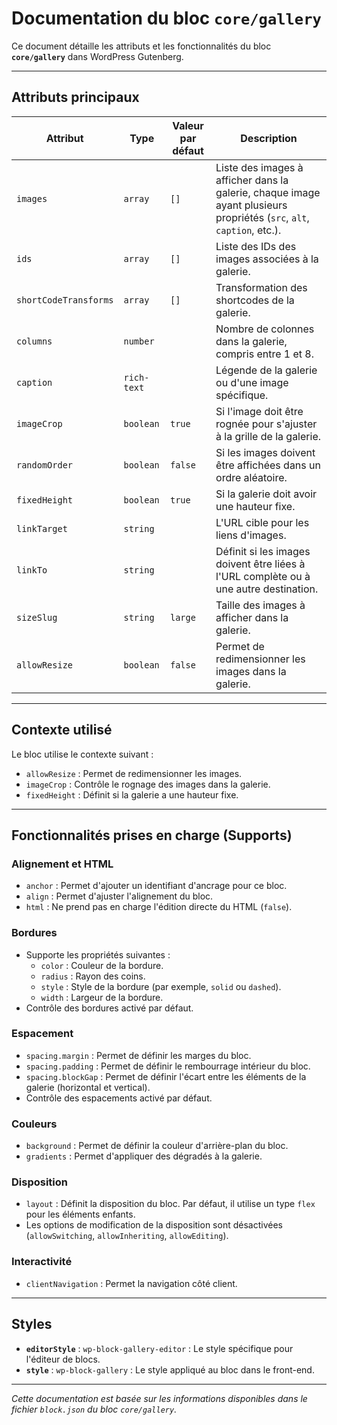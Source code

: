 # Documentation du bloc `core/gallery`

Ce document détaille les attributs et les fonctionnalités du bloc **`core/gallery`** dans WordPress Gutenberg.

---

## Attributs principaux

| **Attribut**             | **Type**           | **Valeur par défaut**   | **Description**                                                                                        |
|--------------------------|--------------------|-------------------------|--------------------------------------------------------------------------------------------------------|
| `images`                 | `array`            | `[]`                    | Liste des images à afficher dans la galerie, chaque image ayant plusieurs propriétés (`src`, `alt`, `caption`, etc.). |
| `ids`                    | `array`            | `[]`                    | Liste des IDs des images associées à la galerie.                                                        |
| `shortCodeTransforms`    | `array`            | `[]`                    | Transformation des shortcodes de la galerie.                                                             |
| `columns`                | `number`           |                         | Nombre de colonnes dans la galerie, compris entre 1 et 8.                                               |
| `caption`                | `rich-text`        |                         | Légende de la galerie ou d'une image spécifique.                                                        |
| `imageCrop`              | `boolean`          | `true`                  | Si l'image doit être rognée pour s'ajuster à la grille de la galerie.                                  |
| `randomOrder`            | `boolean`          | `false`                 | Si les images doivent être affichées dans un ordre aléatoire.                                           |
| `fixedHeight`            | `boolean`          | `true`                  | Si la galerie doit avoir une hauteur fixe.                                                              |
| `linkTarget`             | `string`           |                         | L'URL cible pour les liens d'images.                                                                    |
| `linkTo`                 | `string`           |                         | Définit si les images doivent être liées à l'URL complète ou à une autre destination.                   |
| `sizeSlug`               | `string`           | `large`                 | Taille des images à afficher dans la galerie.                                                          |
| `allowResize`            | `boolean`          | `false`                 | Permet de redimensionner les images dans la galerie.                                                    |

---

## Contexte utilisé

Le bloc utilise le contexte suivant :
- `allowResize` : Permet de redimensionner les images.
- `imageCrop` : Contrôle le rognage des images dans la galerie.
- `fixedHeight` : Définit si la galerie a une hauteur fixe.

---

## Fonctionnalités prises en charge (Supports)

### **Alignement et HTML**
- `anchor` : Permet d'ajouter un identifiant d'ancrage pour ce bloc.
- `align` : Permet d'ajuster l'alignement du bloc.
- `html` : Ne prend pas en charge l'édition directe du HTML (`false`).

### **Bordures**
- Supporte les propriétés suivantes :
  - `color` : Couleur de la bordure.
  - `radius` : Rayon des coins.
  - `style` : Style de la bordure (par exemple, `solid` ou `dashed`).
  - `width` : Largeur de la bordure.
- Contrôle des bordures activé par défaut.

### **Espacement**
- `spacing.margin` : Permet de définir les marges du bloc.
- `spacing.padding` : Permet de définir le rembourrage intérieur du bloc.
- `spacing.blockGap` : Permet de définir l'écart entre les éléments de la galerie (horizontal et vertical).
- Contrôle des espacements activé par défaut.

### **Couleurs**
- `background` : Permet de définir la couleur d'arrière-plan du bloc.
- `gradients` : Permet d'appliquer des dégradés à la galerie.

### **Disposition**
- `layout` : Définit la disposition du bloc. Par défaut, il utilise un type `flex` pour les éléments enfants.
- Les options de modification de la disposition sont désactivées (`allowSwitching`, `allowInheriting`, `allowEditing`).

### **Interactivité**
- `clientNavigation` : Permet la navigation côté client.

---

## Styles
- **`editorStyle`** : `wp-block-gallery-editor` : Le style spécifique pour l'éditeur de blocs.
- **`style`** : `wp-block-gallery` : Le style appliqué au bloc dans le front-end.

---

*Cette documentation est basée sur les informations disponibles dans le fichier `block.json` du bloc `core/gallery`.*